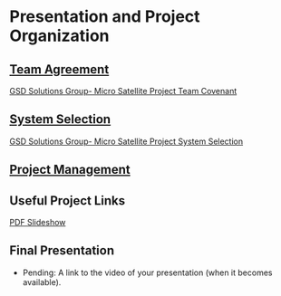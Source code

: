 # Presentation and Project Organization


## [Team Agreement](https://drive.google.com/file/d/1gRRIiz2kUSz3m5TboxeRd42-v00Urnd3/view)

[GSD Solutions Group- Micro Satellite Project Team Covenant](https://github.com/GSD-Solutions-Group/Documentation/blob/main/GSD%20Solutions%20Group%20ProjectCovenant-MicroSat.pdf)

## [System Selection](https://drive.google.com/file/d/1_P2m80VuHUWgRKf4L92oYN7hUW0nRiQa/view?usp=sharing)

[GSD Solutions Group- Micro Satellite Project System Selection](https://github.com/GSD-Solutions-Group/Documentation/blob/main/GSD%20System%20Selection-MicroSat%20Project.pdf)

## [Project Management](https://github.com/orgs/GSD-Solutions-Group/projects/1)



## Useful Project Links

 [PDF Slideshow](https://docs.google.com/presentation/d/1gVc_nkra82Bn7EO7U6zKsh6Fq2kVNyzXFyEvqVO5NTo/edit?usp=sharing)

## Final Presentation

 * Pending: A link to the video of your presentation (when it becomes available).
 

